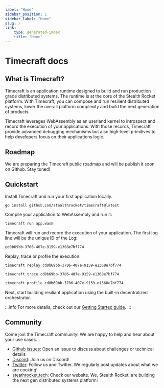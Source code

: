```yaml
---
label: "Home"
sidebar_position: 1
sidebar_label: "Home"
slug: /
link:
    type: generated-index
    title: "Home"
---
```


# Timecraft docs

## What is Timecraft?

Timecraft is an application runtime designed to build and run production grade distributed systems. The runtime is at the core of the Stealth Rocket platform.
With Timecraft, you can compose and run resilient distributed systems, lower the overall platform complexity and build the next generation of products.

Timecraft leverages WebAssembly as an userland kernel to introspect and record the execution of your applications. With those records, Timecraft provide advanced
debugging mechanisms but also high-level primitives to help developers focus on their applications logic.

## Roadmap

We are preparing the Timecraft public roadmap and will be publish it soon on Github. Stay tuned!


## Quickstart

Install Timecraft and run your first application locally.

```bash
go install github.com/stealthrocket/timecraft@latest
```

Compile your application to WebAssembly and run it:

```bash
timecraft run app.wasm
```

Timecraft will run and record the execution of your application. The first log line will be the unique ID of the Log:
```bash
cd0b69bb-3706-407e-9159-e1368e7bf774
```

Replay, trace or profile the execution:

```bash
timecraft replay cd0b69bb-3706-407e-9159-e1368e7bf774

timecraft trace cd0b69bb-3706-407e-9159-e1368e7bf774

timecraft profile cd0b69bb-3706-407e-9159-e1368e7bf774
```

Next, start building resiliant application using the built-in decentralized orchestrator.

:::info
For more details, check out our [Getting Started guide](https://docs.timecraft.dev/getting-started/installation).
:::


## Community

Come join the Timecraft community! We are happy to help and hear about your use cases.

- [Github issues](https://github.com/stealthrocket/timecraft/issues): Open an issue to discuss about challenges or technical details
- [Discord](https://stealthrocket.tech/discord): Join us on Discord!
- [Twitter](https://twitter.com/_stealthrocket): Follow us and Twitter. We regularly post updates about what we are cooking!
- [steathrocket.tech](https://stealthrocket.tech): Check our website. We, Stealth Rocket, are building the next gen distributed systems platform!

